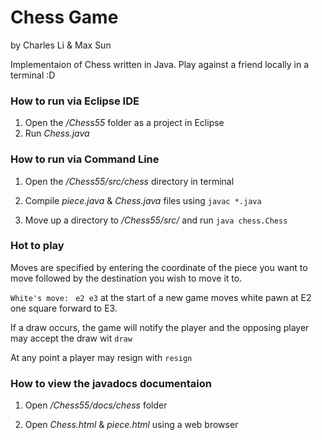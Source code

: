 # Chess Game

by Charles Li & Max Sun

Implementaion of Chess written in Java. Play against a friend locally in a terminal :D

### How to run via Eclipse IDE
1. Open the */Chess55* folder as a project in Eclipse
2. Run *Chess.java*


### How to run via Command Line
1. Open the */Chess55/src/chess* directory in terminal

2. Compile *piece.java* & *Chess.java* files using `javac *.java`

3. Move up a directory to */Chess55/src/* and run `java chess.Chess`

### Hot to play

Moves are specified by entering the coordinate of the piece you want to move followed by the destination you wish to move it to.

`White's move: ` `e2 e3` at the start of a new game moves white pawn at E2 one square forward to E3.

If a draw occurs, the game will notify the player and the opposing player may accept the draw wit `draw`

At any point a player may resign with `resign`


### How to view the javadocs documentaion
1. Open */Chess55/docs/chess* folder

2. Open *Chess.html* & *piece.html* using a web browser

